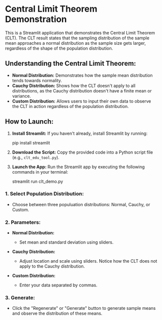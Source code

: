 # Central Limit Theorem Demonstration

This is a Streamlit application that demonstrates the Central Limit Theorem (CLT). The CLT result states that the sampling distribution of the sample mean approaches a normal distribution as the sample size gets larger, regardless of the shape of the population distribution.

## Understanding the Central Limit Theorem:

- **Normal Distribution:** Demonstrates how the sample mean distribution tends towards normality.
- **Cauchy Distribution:** Shows how the CLT doesn't apply to all distributions, as the Cauchy distribution doesn't have a finite mean or variance. 
- **Custom Distribution:** Allows users to input their own data to observe the CLT in action regardless of the population distribution.

## How to Launch:

1. **Install Streamlit:** If you haven't already, install Streamlit by running:

   pip install streamlit

3. **Download the Script:** Copy the provided code into a Python script file (e.g., `clt_edu_tool.py`).

4. **Launch the App:** Run the Streamlit app by executing the following commands in your terminal:

   streamlit run clt_demo.py

### 1. Select Population Distribution:
- Choose between three populuation distributions: Normal, Cauchy, or Custom.

### 2. Parameters:
- **Normal Distribution:**
  - Set mean and standard deviation using sliders.

- **Cauchy Distribution:**
  - Adjust location and scale using sliders. Notice how the CLT does not apply to the Cauchy distribution.

- **Custom Distribution:**
  - Enter your data separated by commas.

### 3. Generate:
- Click the "Regenerate" or "Generate" button to generate sample means and observe the distribution of these means.

